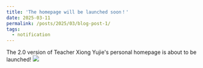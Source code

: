 ```yaml
---
title: 'The homepage will be launched soon！'
date: 2025-03-11
permalink: /posts/2025/03/blog-post-1/
tags:
  - notification
---
```

The 2.0 version of Teacher Xiong Yujie's personal homepage is about to be launched!
<img src='/images/500x300.png'>
